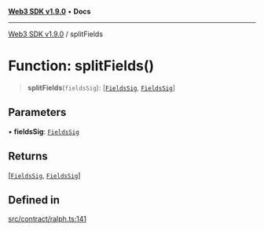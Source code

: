 [**Web3 SDK v1.9.0**](../README.md) • **Docs**

***

[Web3 SDK v1.9.0](../globals.md) / splitFields

# Function: splitFields()

> **splitFields**(`fieldsSig`): [[`FieldsSig`](../type-aliases/FieldsSig.md), [`FieldsSig`](../type-aliases/FieldsSig.md)]

## Parameters

• **fieldsSig**: [`FieldsSig`](../namespaces/node/interfaces/FieldsSig.md)

## Returns

[[`FieldsSig`](../type-aliases/FieldsSig.md), [`FieldsSig`](../type-aliases/FieldsSig.md)]

## Defined in

[src/contract/ralph.ts:141](https://github.com/Mystic-Nayy/alephium-web3/blob/ee41f5e0e7d7fb0b155fe62f05b2ac03772895ca/packages/web3/src/contract/ralph.ts#L141)
